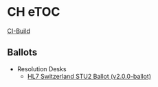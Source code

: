 # CH eTOC 
[CI-Build](http://build.fhir.org/ig/hl7ch/ch-etoc)

## Ballots
* Resolution Desks
   * [HL7 Switzerland STU2 Ballot (v2.0.0-ballot)](https://github.com/hl7ch/ch-etoc/blob/main/ballots/2.0.0_STU2-ballot.md)
